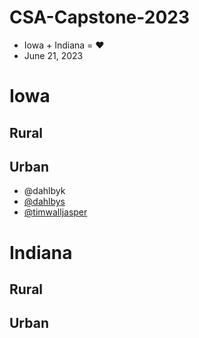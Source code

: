 # CSA-Capstone-2023

- Iowa + Indiana = ❤️
- June 21, 2023

# Iowa

## Rural

## Urban
- @dahlbyk
- [@dahlbys](dahlbys.md)
- [@timwalljasper](timwalljasper.md)

# Indiana

## Rural

## Urban

